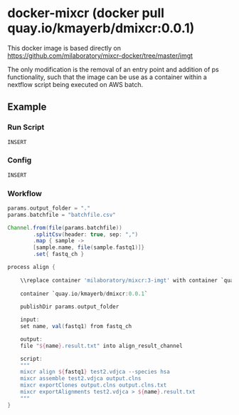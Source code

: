 # docker-mixcr (docker pull quay.io/kmayerb/dmixcr:0.0.1)

This docker image is based directly on https://github.com/milaboratory/mixcr-docker/tree/master/imgt

The only modification is the removal of an entry point and addition of ps functionality, such that the image can be use as a container within a nextflow script being executed on AWS batch. 

## Example

### Run Script

```bash
INSERT
```

### Config

```bash
INSERT
```

### Workflow

```groovy
params.output_folder = "." 
params.batchfile = "batchfile.csv"

Channel.from(file(params.batchfile))
        .splitCsv(header: true, sep: ",")
        .map { sample ->
        [sample.name, file(sample.fastq1)]}
        .set{ fastq_ch }

process align {
    
    \\replace container 'milaboratory/mixcr:3-imgt' with container `quay.io/kmayerb/dmixcr:0.0.1`
    
    container `quay.io/kmayerb/dmixcr:0.0.1`
    
    publishDir params.output_folder

    input:
    set name, val(fastq1) from fastq_ch

    output:  
    file "${name}.result.txt" into align_result_channel

    script:
    """
    mixcr align ${fastq1} test2.vdjca --species hsa
    mixcr assemble test2.vdjca output.clns
    mixcr exportClones output.clns output.clns.txt
    mixcr exportAlignments test2.vdjca > ${name}.result.txt
    """
}
```





